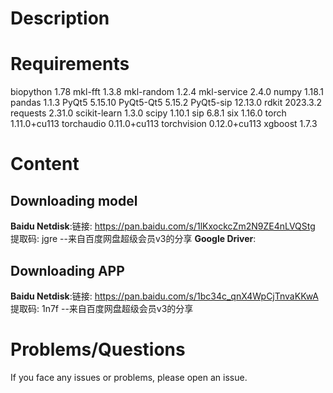 # Description
# Requirements
biopython                 1.78
mkl-fft                   1.3.8
mkl-random                1.2.4
mkl-service               2.4.0
numpy                     1.18.1
pandas                    1.1.3
PyQt5                     5.15.10
PyQt5-Qt5                 5.15.2
PyQt5-sip                 12.13.0
rdkit                     2023.3.2
requests                  2.31.0
scikit-learn              1.3.0
scipy                     1.10.1
sip                       6.8.1
six                       1.16.0
torch                     1.11.0+cu113
torchaudio                0.11.0+cu113
torchvision               0.12.0+cu113
xgboost                   1.7.3  
# Content
## Downloading model
**Baidu Netdisk**:链接: https://pan.baidu.com/s/1lKxockcZm2N9ZE4nLVQStg 提取码: jgre 
--来自百度网盘超级会员v3的分享
**Google Driver**:
## Downloading APP
**Baidu Netdisk**:链接: https://pan.baidu.com/s/1bc34c_qnX4WpCjTnvaKKwA 提取码: 1n7f 
--来自百度网盘超级会员v3的分享
# Problems/Questions
If you face any issues or problems, please open an issue.
